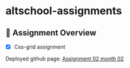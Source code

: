# altschool-assignments

## 📌 Assignment Overview

-   [x] Css-grid assignment

Deployed github page: [Assignment 02 month 02](https://donalds6784.github.io/altschool-assignments/assignment-02-month-02/)
